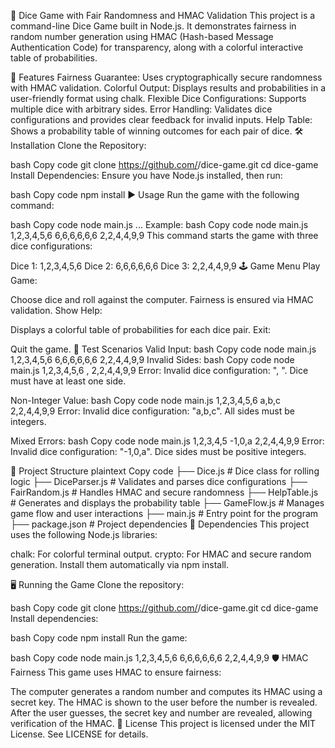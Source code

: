 🎲 Dice Game with Fair Randomness and HMAC Validation
This project is a command-line Dice Game built in Node.js. It demonstrates fairness in random number generation using HMAC (Hash-based Message Authentication Code) for transparency, along with a colorful interactive table of probabilities.

🚀 Features
Fairness Guarantee: Uses cryptographically secure randomness with HMAC validation.
Colorful Output: Displays results and probabilities in a user-friendly format using chalk.
Flexible Dice Configurations: Supports multiple dice with arbitrary sides.
Error Handling: Validates dice configurations and provides clear feedback for invalid inputs.
Help Table: Shows a probability table of winning outcomes for each pair of dice.
🛠️ Installation
Clone the Repository:

bash
Copy code
git clone https://github.com/<your-username>/dice-game.git
cd dice-game
Install Dependencies: Ensure you have Node.js installed, then run:

bash
Copy code
npm install
▶️ Usage
Run the game with the following command:

bash
Copy code
node main.js <dice-configuration-1> <dice-configuration-2> <dice-configuration-3> ...
Example:
bash
Copy code
node main.js 1,2,3,4,5,6 6,6,6,6,6,6 2,2,4,4,9,9
This command starts the game with three dice configurations:

Dice 1: 1,2,3,4,5,6
Dice 2: 6,6,6,6,6,6
Dice 3: 2,2,4,4,9,9
🕹️ Game Menu
Play Game:

Choose dice and roll against the computer.
Fairness is ensured via HMAC validation.
Show Help:

Displays a colorful table of probabilities for each dice pair.
Exit:

Quit the game.
🧪 Test Scenarios
Valid Input:
bash
Copy code
node main.js 1,2,3,4,5,6 6,6,6,6,6,6 2,2,4,4,9,9
Invalid Sides:
bash
Copy code
node main.js 1,2,3,4,5,6 , 2,2,4,4,9,9
Error: Invalid dice configuration: ", ". Dice must have at least one side.

Non-Integer Value:
bash
Copy code
node main.js 1,2,3,4,5,6 a,b,c 2,2,4,4,9,9
Error: Invalid dice configuration: "a,b,c". All sides must be integers.

Mixed Errors:
bash
Copy code
node main.js 1,2,3,4,5 -1,0,a 2,2,4,4,9,9
Error: Invalid dice configuration: "-1,0,a". Dice sides must be positive integers.

📂 Project Structure
plaintext
Copy code
├── Dice.js                  # Dice class for rolling logic
├── DiceParser.js            # Validates and parses dice configurations
├── FairRandom.js            # Handles HMAC and secure randomness
├── HelpTable.js             # Generates and displays the probability table
├── GameFlow.js              # Manages game flow and user interactions
├── main.js                  # Entry point for the program
├── package.json             # Project dependencies
🔧 Dependencies
This project uses the following Node.js libraries:

chalk: For colorful terminal output.
crypto: For HMAC and secure random generation.
Install them automatically via npm install.

🖥️ Running the Game
Clone the repository:

bash
Copy code
git clone https://github.com/<your-username>/dice-game.git
cd dice-game
Install dependencies:

bash
Copy code
npm install
Run the game:

bash
Copy code
node main.js 1,2,3,4,5,6 6,6,6,6,6,6 2,2,4,4,9,9
🛡️ HMAC Fairness
This game uses HMAC to ensure fairness:

The computer generates a random number and computes its HMAC using a secret key.
The HMAC is shown to the user before the number is revealed.
After the user guesses, the secret key and number are revealed, allowing verification of the HMAC.
📜 License
This project is licensed under the MIT License. See LICENSE for details.
